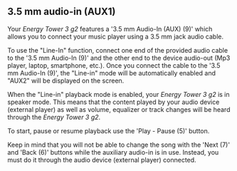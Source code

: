 ## 3.5 mm audio-in (AUX1)

Your *Energy Tower 3 g2* features a '3.5 mm Audio-In (AUX) (9)' which allows you to connect your music player using a 3.5 mm jack audio cable.

To use the "Line-In" function, connect one end of the provided audio cable to the '3.5 mm Audio-In (9)' and the other end to the device audio-out (Mp3 player, laptop, smartphone, etc.). Once you connect the cable to the '3.5 mm Audio-In (9)', the "Line-in" mode will be automatically enabled and "AUX2" will be displayed on the screen.

When the "Line-in" playback mode is enabled, your *Energy Tower 3 g2* is in speaker mode. This means that the content played by your audio device (external player) as well as volume, equalizer or track changes will be heard through the *Energy Tower 3 g2*.

To start, pause or resume playback use the 'Play - Pause (5)' button.

Keep in mind that you will not be able to change the song with the 'Next (7)' and 'Back (6)' buttons while the auxiliary audio-in is in use. Instead, you must do it through the audio device (external player) connected.
